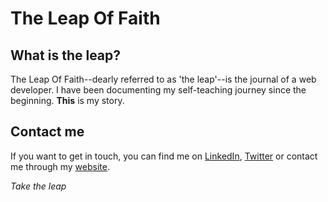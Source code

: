 # The Leap Of Faith

## What is the leap?

The Leap Of Faith--dearly referred to as 'the leap'--is the journal of a web developer. I have been documenting my self-teaching journey since the beginning. **This** is my story.

## Contact me
If you want to get in touch, you can find me on [LinkedIn](https://www.linkedin.com/in/eltorres/), [Twitter](https://twitter.com/eltorres720) or contact me through my [website](http://www.eduardoltorres.com).

*Take the leap*